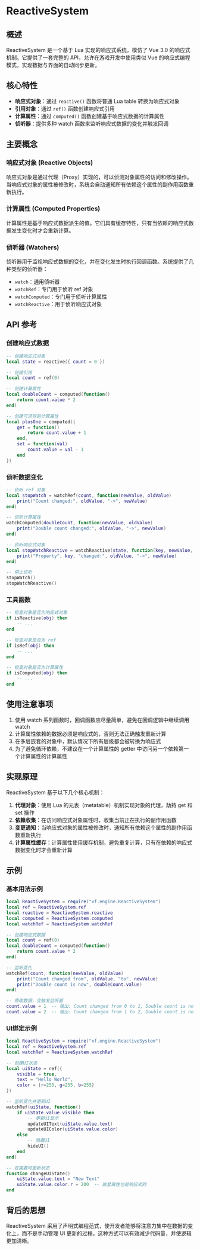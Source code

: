 # ReactiveSystem

## 概述
ReactiveSystem 是一个基于 Lua 实现的响应式系统，模仿了 Vue 3.0 的响应式机制。它提供了一套完整的 API，允许在游戏开发中使用类似 Vue 的响应式编程模式，实现数据与界面的自动同步更新。

## 核心特性
- **响应式对象**：通过 `reactive()` 函数将普通 Lua table 转换为响应式对象
- **引用对象**：通过 `ref()` 函数创建响应式引用
- **计算属性**：通过 `computed()` 函数创建基于响应式数据的计算属性
- **侦听器**：提供多种 watch 函数来监听响应式数据的变化并触发回调

## 主要概念

### 响应式对象 (Reactive Objects)
响应式对象是通过代理（Proxy）实现的，可以侦测对象属性的访问和修改操作。当响应式对象的属性被修改时，系统会自动通知所有依赖这个属性的副作用函数重新执行。

### 计算属性 (Computed Properties)
计算属性是基于响应式数据派生的值。它们具有缓存特性，只有当依赖的响应式数据发生变化时才会重新计算。

### 侦听器 (Watchers)
侦听器用于监视响应式数据的变化，并在变化发生时执行回调函数。系统提供了几种类型的侦听器：
- `watch`：通用侦听器
- `watchRef`：专门用于侦听 ref 对象
- `watchComputed`：专门用于侦听计算属性
- `watchReactive`：用于侦听响应式对象

## API 参考

### 创建响应式数据
```lua
-- 创建响应式对象
local state = reactive({ count = 0 })

-- 创建引用
local count = ref(0)

-- 创建计算属性
local doubleCount = computed(function()
    return count.value * 2
end)

-- 创建可读写的计算属性
local plusOne = computed({
    get = function()
        return count.value + 1
    end,
    set = function(val)
        count.value = val - 1
    end
})
```

### 侦听数据变化
```lua
-- 侦听 ref 对象
local stopWatch = watchRef(count, function(newValue, oldValue)
    print("Count changed:", oldValue, "->", newValue)
end)

-- 侦听计算属性
watchComputed(doubleCount, function(newValue, oldValue)
    print("Double count changed:", oldValue, "->", newValue)
end)

-- 侦听响应式对象
local stopWatchReactive = watchReactive(state, function(key, newValue, oldValue)
    print("Property", key, "changed:", oldValue, "->", newValue)
end)

-- 停止侦听
stopWatch()
stopWatchReactive()
```

### 工具函数
```lua
-- 检查对象是否为响应式对象
if isReactive(obj) then
    -- ...
end

-- 检查对象是否为 ref
if isRef(obj) then
    -- ...
end

-- 检查对象是否为计算属性
if isComputed(obj) then
    -- ...
end
```

## 使用注意事项
1. 使用 watch 系列函数时，回调函数应尽量简单，避免在回调逻辑中继续调用 watch
2. 计算属性依赖的数据必须是响应式的，否则无法正确触发重新计算
3. 在多层嵌套的对象中，默认情况下所有层级都会被转换为响应式
4. 为了避免循环依赖，不建议在一个计算属性的 getter 中访问另一个依赖第一个计算属性的计算属性

## 实现原理
ReactiveSystem 基于以下几个核心机制：

1. **代理对象**：使用 Lua 的元表（metatable）机制实现对象的代理，劫持 get 和 set 操作
2. **依赖收集**：在访问响应式对象属性时，收集当前正在执行的副作用函数
3. **变更通知**：当响应式对象的属性被修改时，通知所有依赖这个属性的副作用函数重新执行
4. **计算属性缓存**：计算属性使用缓存机制，避免重复计算，只有在依赖的响应式数据变化时才会重新计算

## 示例

### 基本用法示例
```lua
local ReactiveSystem = require("xf.engine.ReactiveSystem")
local ref = ReactiveSystem.ref
local reactive = ReactiveSystem.reactive
local computed = ReactiveSystem.computed
local watchRef = ReactiveSystem.watchRef

-- 创建响应式数据
local count = ref(0)
local doubleCount = computed(function()
    return count.value * 2
end)

-- 监听变化
watchRef(count, function(newValue, oldValue)
    print("Count changed from", oldValue, "to", newValue)
    print("Double count is now", doubleCount.value)
end)

-- 修改数据，会触发监听器
count.value = 1  -- 输出: Count changed from 0 to 1, Double count is now 2
count.value = 2  -- 输出: Count changed from 1 to 2, Double count is now 4
```

### UI绑定示例
```lua
local ReactiveSystem = require("xf.engine.ReactiveSystem")
local ref = ReactiveSystem.ref
local watchRef = ReactiveSystem.watchRef

-- 创建UI状态
local uiState = ref({
    visible = true,
    text = "Hello World",
    color = {r=255, g=255, b=255}
})

-- 监听变化并更新UI
watchRef(uiState, function()
    if uiState.value.visible then
        -- 更新UI显示
        updateUIText(uiState.value.text)
        updateUIColor(uiState.value.color)
    else
        -- 隐藏UI
        hideUI()
    end
end)

-- 在需要时更新状态
function changeUIState()
    uiState.value.text = "New Text"
    uiState.value.color.r = 200  -- 嵌套属性也是响应式的
end
```

## 背后的思想
ReactiveSystem 采用了声明式编程范式，使开发者能够将注意力集中在数据的变化上，而不是手动管理 UI 更新的过程。这种方式可以有效减少代码量，并使逻辑更加清晰。
